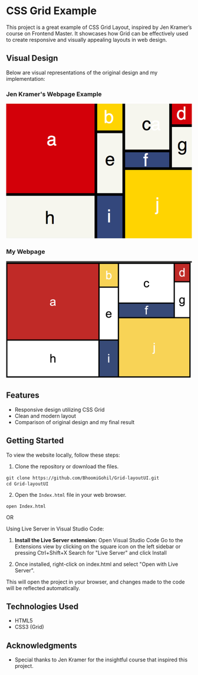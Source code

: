 # CSS Grid Example

This project is a great example of CSS Grid Layout, inspired by Jen Kramer’s course on Frontend Master. It showcases how Grid can be effectively used to create responsive and visually appealing layouts in web design.

## Visual Design

Below are visual representations of the original design and my implementation:

### Jen Kramer's Webpage Example

![Original design](Mondrian.png)

### My Webpage

![Final Result](final.png)

## Features

- Responsive design utilizing CSS Grid
- Clean and modern layout
- Comparison of original design and my final result

## Getting Started

To view the website locally, follow these steps:

1. Clone the repository or download the files.

```
git clone https://github.com/BhoomiGohil/Grid-layoutUI.git
cd Grid-layoutUI
```

2. Open the `Index.html` file in your web browser.

```
open Index.html
```

OR

Using Live Server in Visual Studio Code:

1. **Install the Live Server extension:**
   Open Visual Studio Code Go to the Extensions view by clicking on the square icon on the left sidebar or pressing Ctrl+Shift+X Search for "Live Server" and click Install

2. Once installed, right-click on index.html and select "Open with Live Server".

This will open the project in your browser, and changes made to the code will be reflected automatically.

## Technologies Used

- HTML5
- CSS3 (Grid)

## Acknowledgments

- Special thanks to Jen Kramer for the insightful course that inspired this project.

